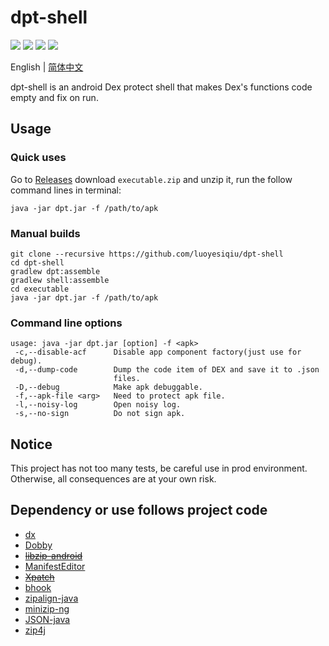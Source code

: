 # dpt-shell

[![](https://img.shields.io/github/license/luoyesiqiu/dpt-shell)](https://github.com/luoyesiqiu/dpt-shell/blob/main/LICENSE) [![](https://img.shields.io/github/downloads/luoyesiqiu/dpt-shell/total?color=blue)](https://github.com/luoyesiqiu/dpt-shell/releases/latest) [![](https://img.shields.io/github/issues-raw/luoyesiqiu/dpt-shell?color=red)](https://github.com/luoyesiqiu/dpt-shell/issues) ![](https://img.shields.io/badge/Android-6.0%2B-brightgreen)

English | [简体中文](./README.zh-CN.md) 

dpt-shell is an android Dex protect shell that makes Dex's functions code empty and fix on run.

## Usage

### Quick uses

Go to [Releases](https://github.com/luoyesiqiu/dpt-shell/releases/latest) download `executable.zip` and unzip it, run the follow command lines in terminal: 

```shell
java -jar dpt.jar -f /path/to/apk
```

### Manual builds

```shell
git clone --recursive https://github.com/luoyesiqiu/dpt-shell
cd dpt-shell
gradlew dpt:assemble
gradlew shell:assemble
cd executable
java -jar dpt.jar -f /path/to/apk
```

### Command line options

```text
usage: java -jar dpt.jar [option] -f <apk>
 -c,--disable-acf      Disable app component factory(just use for debug).
 -d,--dump-code        Dump the code item of DEX and save it to .json
                       files.
 -D,--debug            Make apk debuggable.
 -f,--apk-file <arg>   Need to protect apk file.
 -l,--noisy-log        Open noisy log.
 -s,--no-sign          Do not sign apk.
```

## Notice

This project has not too many tests, be careful use in prod environment. Otherwise, all consequences are at your own risk.

## Dependency or use follows project code

- [dx](https://android.googlesource.com/platform/dalvik/+/refs/heads/master/dx/)
- [Dobby](https://github.com/jmpews/Dobby)
- ~~[libzip-android](https://github.com/julienr/libzip-android)~~
- [ManifestEditor](https://github.com/WindySha/ManifestEditor)
- ~~[Xpatch](https://github.com/WindySha/Xpatch)~~
- [bhook](https://github.com/bytedance/bhook)
- [zipalign-java](https://github.com/Iyxan23/zipalign-java)
- [minizip-ng](https://github.com/zlib-ng/minizip-ng)
- [JSON-java](https://github.com/stleary/JSON-java)
- [zip4j](https://github.com/srikanth-lingala/zip4j)
